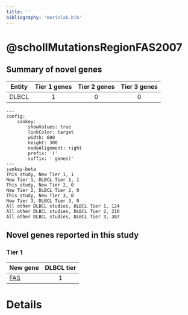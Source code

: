 ```yaml
---
title: ''
bibliography: 'morinlab.bib'
---
```


# @schollMutationsRegionFAS2007
## Summary of novel genes

|Entity| Tier 1 genes| Tier 2 genes|Tier 3 genes|
|:-:|:-:|:-:|:-:|
|DLBCL|1|0|0|
```mermaid
---
config:
    sankey:
        showValues: true
        linkColor: target
        width: 600
        height: 300
        nodeAlignment: right
        prefix: '('
        suffix: ' genes)'
---
sankey-beta
This study, New Tier 1, 1
New Tier 1, DLBCL Tier 1, 1
This study, New Tier 2, 0
New Tier 2, DLBCL Tier 2, 0
This study, New Tier 3, 0
New Tier 3, DLBCL Tier 3, 0
All other DLBCL studies, DLBCL Tier 1, 124
All other DLBCL studies, DLBCL Tier 2, 210
All other DLBCL studies, DLBCL Tier 3, 387
```

## Novel genes reported in this study

### Tier 1
|New gene|DLBCL tier|
|:-|:-:|
|[FAS](../FAS)|1 |


# Details

